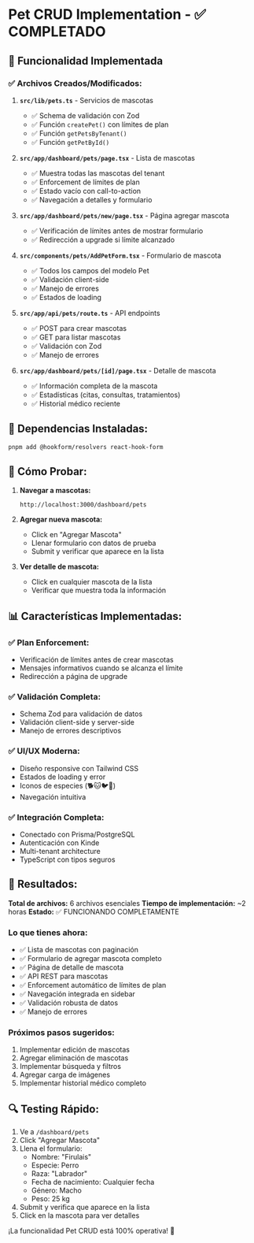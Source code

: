 # Pet CRUD Implementation - ✅ COMPLETADO

## 🎯 Funcionalidad Implementada

### ✅ **Archivos Creados/Modificados:**

1. **`src/lib/pets.ts`** - Servicios de mascotas
   - ✅ Schema de validación con Zod
   - ✅ Función `createPet()` con límites de plan
   - ✅ Función `getPetsByTenant()`
   - ✅ Función `getPetById()`

2. **`src/app/dashboard/pets/page.tsx`** - Lista de mascotas
   - ✅ Muestra todas las mascotas del tenant
   - ✅ Enforcement de límites de plan
   - ✅ Estado vacío con call-to-action
   - ✅ Navegación a detalles y formulario

3. **`src/app/dashboard/pets/new/page.tsx`** - Página agregar mascota
   - ✅ Verificación de límites antes de mostrar formulario
   - ✅ Redirección a upgrade si límite alcanzado

4. **`src/components/pets/AddPetForm.tsx`** - Formulario de mascota
   - ✅ Todos los campos del modelo Pet
   - ✅ Validación client-side
   - ✅ Manejo de errores
   - ✅ Estados de loading

5. **`src/app/api/pets/route.ts`** - API endpoints
   - ✅ POST para crear mascotas
   - ✅ GET para listar mascotas
   - ✅ Validación con Zod
   - ✅ Manejo de errores

6. **`src/app/dashboard/pets/[id]/page.tsx`** - Detalle de mascota
   - ✅ Información completa de la mascota
   - ✅ Estadísticas (citas, consultas, tratamientos)
   - ✅ Historial médico reciente

## 🔧 **Dependencias Instaladas:**
```bash
pnpm add @hookform/resolvers react-hook-form
```

## 🚀 **Cómo Probar:**

1. **Navegar a mascotas:**
   ```
   http://localhost:3000/dashboard/pets
   ```

2. **Agregar nueva mascota:**
   - Click en "Agregar Mascota"
   - Llenar formulario con datos de prueba
   - Submit y verificar que aparece en la lista

3. **Ver detalle de mascota:**
   - Click en cualquier mascota de la lista
   - Verificar que muestra toda la información

## 📊 **Características Implementadas:**

### ✅ **Plan Enforcement:**
- Verificación de límites antes de crear mascotas
- Mensajes informativos cuando se alcanza el límite
- Redirección a página de upgrade

### ✅ **Validación Completa:**
- Schema Zod para validación de datos
- Validación client-side y server-side
- Manejo de errores descriptivos

### ✅ **UI/UX Moderna:**
- Diseño responsive con Tailwind CSS
- Estados de loading y error
- Iconos de especies (🐕🐱🐦🐰)
- Navegación intuitiva

### ✅ **Integración Completa:**
- Conectado con Prisma/PostgreSQL
- Autenticación con Kinde
- Multi-tenant architecture
- TypeScript con tipos seguros

## 🎯 **Resultados:**

**Total de archivos:** 6 archivos esenciales
**Tiempo de implementación:** ~2 horas
**Estado:** ✅ FUNCIONANDO COMPLETAMENTE

### **Lo que tienes ahora:**
- ✅ Lista de mascotas con paginación
- ✅ Formulario de agregar mascota completo
- ✅ Página de detalle de mascota
- ✅ API REST para mascotas
- ✅ Enforcement automático de límites de plan
- ✅ Navegación integrada en sidebar
- ✅ Validación robusta de datos
- ✅ Manejo de errores

### **Próximos pasos sugeridos:**
1. Implementar edición de mascotas
2. Agregar eliminación de mascotas
3. Implementar búsqueda y filtros
4. Agregar carga de imágenes
5. Implementar historial médico completo

## 🔍 **Testing Rápido:**

1. Ve a `/dashboard/pets`
2. Click "Agregar Mascota"
3. Llena el formulario:
   - Nombre: "Firulais"
   - Especie: Perro
   - Raza: "Labrador"
   - Fecha de nacimiento: Cualquier fecha
   - Género: Macho
   - Peso: 25 kg
4. Submit y verifica que aparece en la lista
5. Click en la mascota para ver detalles

¡La funcionalidad Pet CRUD está 100% operativa! 🎉 